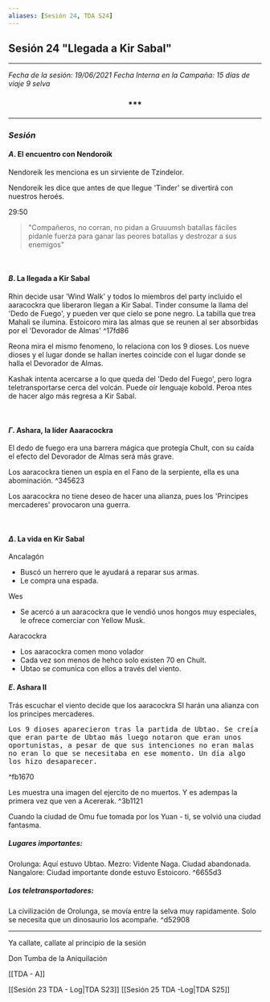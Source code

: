 ```yaml
---
aliases: [Sesión 24, TDA S24]
---
```


## Sesión 24 "Llegada a Kir Sabal"

---

_Fecha de la sesión: 19/06/2021_
_Fecha Interna en la Campaña: 15 días de viaje 9 selva_


<div align='center'>
   <h3> *** </h3>
</div>

---

### _Sesión_

#### $A$. El encuentro con Nendoroik

Nendoreik les menciona es un sirviente de Tzindelor.

Nendoreik les dice que antes de que llegue 'Tinder' se divertirá con nuestros heroés.

29:50
>"Compañeros, no corran, no pidan a Gruuumsh batallas fáciles pidanle fuerza para ganar las peores batallas y destrozar a sus enemigos"

&nbsp;

#### $B$. La llegada a Kir Sabal

Rhin decide usar 'Wind Walk' y todos lo miembros del party incluido el aaracockra que liberaron llegan a Kir Sabal.
Tinder consume la llama del 'Dedo de Fuego', y pueden ver que cielo se pone negro.
La tabilla que trea Mahali se ilumina.
Estoicoro mira las almas que se reunen al ser absorbidas por el 'Devorador de Almas'
^17fd86

Reona mira el mismo fenomeno, lo relaciona con los 9 dioses. Los nueve dioses y el lugar donde se hallan inertes coincide con el lugar donde se halla el Devorador de Almas.

Kashak intenta acercarse a lo que queda del 'Dedo del Fuego', pero logra teletransportarse cerca del volcán. Puede oír lenguaje kobold. Peroa ntes de hacer algo más regresa a Kir Sabal.

&nbsp;

#### $\Gamma$. Ashara, la líder Aaaracockra

El dedo de fuego era una barrera mágica que protegía Chult, con su caída el efecto del Devorador de Almas será más grave.

Los aaracockra tienen un espía en el Fano de la serpiente, ella es una abominación. ^345623

Los aaracockra no tiene deseo de hacer una alianza, pues los 'Principes mercaderes' provocaron una guerra.

&nbsp;

#### $\Delta$. La vida en Kir Sabal

Ancalagón
+ Buscó un herrero que le ayudará a reparar sus armas.
+ Le compra una espada.

Wes
+ Se acercó a un aaracockra que le vendió unos hongos muy especiales, le ofrece comerciar con Yellow Musk.

Aaracockra
+ Los aaracockra comen mono volador
+ Cada vez son menos de hehco solo existen 70 en Chult.
+ Ubtao se comunica con ellos a través del viento. 

#### $E$. Ashara II

Trás escuchar el viento decide que los aaracockra SI harán una alianza con los principes mercaderes.

<tt>
Los 9 dioses aparecieron tras la partida de Ubtao. Se creía que eran parte de Ubtao	más luego notaron que eran unos oportunistas, a pesar de que sus intenciones no eran malas no eran lo que se necesitaba en ese momento.
Un día algo los hizo desaparecer. 
</tt>	

^fb1670

Les muestra una imagen del ejercito de no muertos. Y es adempas la primera vez que ven a Acererak. ^3b1121

Cuando la ciudad de Omu fue tomada por los Yuan - ti, se volvió una ciudad fantasma.

##### Lugares importantes:

Orolunga: Aquí estuvo Ubtao. 
Mezro: Vidente Naga. Ciudad abandonada.
Nangalore: Ciudad importante donde estuvo Estoicoro. ^6655d3


##### Los teletransportadores:

La civilización de Orolunga, se movía entre la selva muy rapidamente. Solo se necesita que un dinosaurio los acompañe. ^d52908


---

Ya callate, callate al principio de la sesión

Don Tumba de la Aniquilación

[[TDA - A]]


[[Sesión 23 TDA - Log|TDA S23]]
[[Sesión 25 TDA -Log|TDA S25]]


